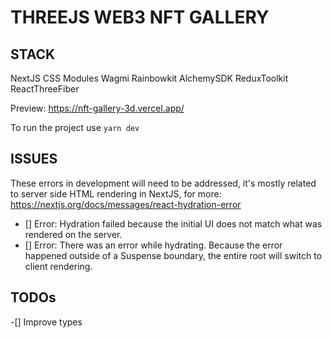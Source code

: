 # THREEJS WEB3 NFT GALLERY

## STACK

NextJS
CSS Modules
Wagmi
Rainbowkit
AlchemySDK
ReduxToolkit
ReactThreeFiber

Preview: https://nft-gallery-3d.vercel.app/

To run the project use `yarn dev`

## ISSUES

These errors in development will need to be addressed, it's mostly related to server side HTML rendering in NextJS, for more: https://nextjs.org/docs/messages/react-hydration-error

-   [] Error: Hydration failed because the initial UI does not match what was rendered on the server.
-   [] Error: There was an error while hydrating. Because the error happened outside of a Suspense boundary, the entire root will switch to client rendering.

## TODOs

-[] Improve types

